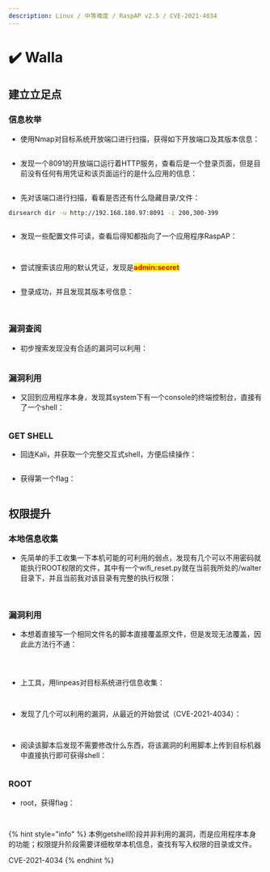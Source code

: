 ```yaml
---
description: Linux / 中等难度 / RaspAP v2.5 / CVE-2021-4034
---
```


# ✔️ Walla

## 建立立足点

### 信息枚举

* 使用Nmap对目标系统开放端口进行扫描，获得如下开放端口及其版本信息：

<figure><img src="../.gitbook/assets/1 (1) (1) (1) (1).png" alt=""><figcaption></figcaption></figure>

* 发现一个8091的开放端口运行着HTTP服务，查看后是一个登录页面，但是目前没有任何有用凭证和该页面运行的是什么应用的信息：

<figure><img src="../.gitbook/assets/2 (1) (1) (1) (1).png" alt=""><figcaption></figcaption></figure>

* 先对该端口进行扫描，看看是否还有什么隐藏目录/文件：

```bash
dirsearch dir -u http://192.168.180.97:8091 -i 200,300-399
```

<figure><img src="../.gitbook/assets/3 (1) (1).png" alt=""><figcaption></figcaption></figure>

* 发现一些配置文件可读，查看后得知都指向了一个应用程序RaspAP：

<figure><img src="../.gitbook/assets/4 (1) (1) (1).png" alt=""><figcaption></figcaption></figure>

<figure><img src="../.gitbook/assets/5 (1) (1) (1).png" alt=""><figcaption></figcaption></figure>

* 尝试搜索该应用的默认凭证，发现是<mark style="color:red;">**admin:secret**</mark>

<figure><img src="../.gitbook/assets/6 (1) (1) (1).png" alt=""><figcaption></figcaption></figure>

* 登录成功，并且发现其版本号信息：

<figure><img src="../.gitbook/assets/7 (1) (1).png" alt=""><figcaption></figcaption></figure>

<figure><img src="../.gitbook/assets/8 (6).png" alt=""><figcaption></figcaption></figure>

### 漏洞查阅

* 初步搜索发现没有合适的漏洞可以利用：

<figure><img src="../.gitbook/assets/9 (4).png" alt=""><figcaption></figcaption></figure>

### 漏洞利用

* 又回到应用程序本身，发现其system下有一个console的终端控制台，直接有了一个shell：

<figure><img src="../.gitbook/assets/10 (4).png" alt=""><figcaption></figcaption></figure>

### GET SHELL

* 回连Kali，并获取一个完整交互式shell，方便后续操作：

<figure><img src="../.gitbook/assets/11 (3).png" alt=""><figcaption></figcaption></figure>

* 获得第一个flag：

<figure><img src="../.gitbook/assets/12 (3).png" alt=""><figcaption></figcaption></figure>

## 权限提升

### 本地信息收集

* 先简单的手工收集一下本机可能的可利用的弱点，发现有几个可以不用密码就能执行ROOT权限的文件，其中有一个wifi\_reset.py就在当前我所处的/walter目录下，并且当前我对该目录有完整的执行权限：

<figure><img src="../.gitbook/assets/13 (3).png" alt=""><figcaption></figcaption></figure>

<figure><img src="../.gitbook/assets/14 (3).png" alt=""><figcaption></figcaption></figure>

### 漏洞利用

* 本想着直接写一个相同文件名的脚本直接覆盖原文件，但是发现无法覆盖，因此此方法行不通：

<figure><img src="../.gitbook/assets/15 (4).png" alt=""><figcaption></figcaption></figure>

<figure><img src="../.gitbook/assets/16 (3).png" alt=""><figcaption></figcaption></figure>

<figure><img src="../.gitbook/assets/17 (3).png" alt=""><figcaption></figcaption></figure>

* 上工具，用linpeas对目标系统进行信息收集：

<figure><img src="../.gitbook/assets/18 (3).png" alt=""><figcaption></figcaption></figure>

<figure><img src="../.gitbook/assets/19 (3).png" alt=""><figcaption></figcaption></figure>

* 发现了几个可以利用的漏洞，从最近的开始尝试（CVE-2021-4034）：

<figure><img src="../.gitbook/assets/20 (2).png" alt=""><figcaption></figcaption></figure>

<figure><img src="../.gitbook/assets/21 (1) (1) (1) (1).png" alt=""><figcaption></figcaption></figure>

* 阅读该脚本后发现不需要修改什么东西，将该漏洞的利用脚本上传到目标机器中直接执行即可获得shell：

<figure><img src="../.gitbook/assets/22 (1) (1) (1) (1).png" alt=""><figcaption></figcaption></figure>

### ROOT

* root，获得flag：

<figure><img src="../.gitbook/assets/23 (1) (1) (1) (1).png" alt=""><figcaption></figcaption></figure>

<figure><img src="../.gitbook/assets/24 (1) (1) (1) (1).png" alt=""><figcaption></figcaption></figure>

{% hint style="info" %}
本例getshell阶段并非利用的漏洞，而是应用程序本身的功能；权限提升阶段需要详细枚举本机信息，查找有写入权限的目录或文件。

CVE-2021-4034
{% endhint %}

